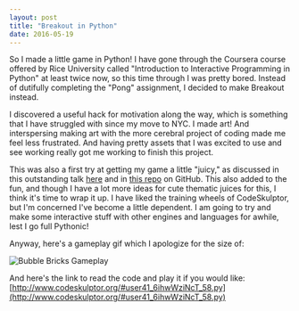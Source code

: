 ```yaml
---
layout: post
title: "Breakout in Python"
date: 2016-05-19
---
```


So I made a little game in Python! I have gone through the Coursera course offered by Rice University called "Introduction to Interactive Programming in Python" at least twice now, so this time through I was pretty bored. Instead of dutifully completing the "Pong" assignment, I decided to make Breakout instead.

I discovered a useful hack for motivation along the way, which is something that I have struggled with since my move to NYC. I made art! And interspersing making art with the more cerebral project of coding made me feel less frustrated. And having pretty assets that I was excited to use and see working really got me working to finish this project.

This was also a first try at getting my game a little "juicy," as discussed in this outstanding talk [here](https://www.youtube.com/watch?v=Fy0aCDmgnxg) and in [this repo](https://github.com/grapefrukt/juicy-breakout) on GitHub. This also added to the fun, and though I have a lot more ideas for cute thematic juices for this, I think it's time to wrap it up. I have liked the training wheels of CodeSkulptor, but I'm concerned I've become a little dependent. I am going to try and make some interactive stuff with other engines and languages for awhile, lest I go full Pythonic!

Anyway, here's a gameplay gif which I apologize for the size of:

![Bubble Bricks Gameplay](https://github.com/katieamazing/breakout/blob/master/writeup/game.gif)

And here's the link to read the code and play it if you would like: [http://www.codeskulptor.org/#user41_6ihwWziNcT_58.py](http://www.codeskulptor.org/#user41_6ihwWziNcT_58.py)
